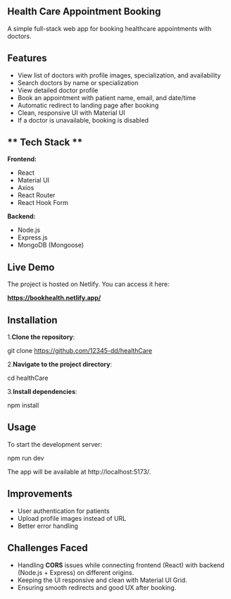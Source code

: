 ## **Health Care Appointment Booking**

A simple full-stack web app for booking healthcare appointments with doctors.

## **Features**

- View list of doctors with profile images, specialization, and availability
- Search doctors by name or specialization
- View detailed doctor profile
- Book an appointment with patient name, email, and date/time
- Automatic redirect to landing page after booking
- Clean, responsive UI with Material UI
- If a doctor is unavailable, booking is disabled

## ** Tech Stack **

**Frontend:**
- React
- Material UI
- Axios
- React Router
- React Hook Form

**Backend:**
- Node.js
- Express.js
- MongoDB (Mongoose)

## **Live Demo**

The project is hosted on Netlify. You can access it here:

**https://bookhealth.netlify.app/**


## **Installation**

1.**Clone the repository**:

  git clone https://github.com/12345-dd/healthCare

2.**Navigate to the project directory**:

  cd healthCare

3.**Install dependencies**:

  npm install

## **Usage**

To start the development server:

npm run dev

The app will be available at http://localhost:5173/.

## **Improvements** 

- User authentication for patients
- Upload profile images instead of URL
- Better error handling

## **Challenges Faced**

- Handling **CORS** issues while connecting frontend (React) with backend (Node.js + Express) on different origins.
- Keeping the UI responsive and clean with Material UI Grid.
- Ensuring smooth redirects and good UX after booking.





